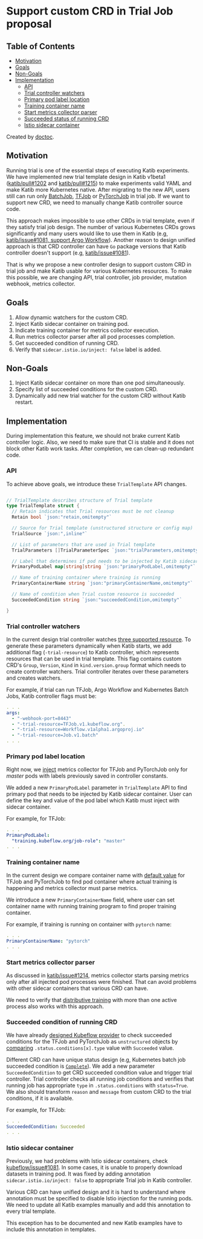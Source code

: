 # Support custom CRD in Trial Job proposal

<!-- START doctoc generated TOC please keep comment here to allow auto update -->
<!-- DON'T EDIT THIS SECTION, INSTEAD RE-RUN doctoc TO UPDATE -->

## Table of Contents

- [Motivation](#motivation)
- [Goals](#goals)
- [Non-Goals](#non-goals)
- [Implementation](#implementation)
  - [API](#api)
  - [Trial controller watchers](#trial-controller-watchers)
  - [Primary pod label location](#primary-pod-label-location)
  - [Training container name](#training-container-name)
  - [Start metrics collector parser](#start-metrics-collector-parser)
  - [Succeeded status of running CRD](#succeeded-status-of-running-crd)
  - [Istio sidecar container](#istio-sidecar-container)

<!-- END doctoc generated TOC please keep comment here to allow auto update -->

Created by [doctoc](https://github.com/thlorenz/doctoc).

## Motivation

Running trial is one of the essential steps of executing Katib experiments.
We have implemented new trial template design in Katib v1beta1 ([katib/pull#1202](https://github.com/kubeflow/katib/pull/1202)
and [katib/pull#1215](https://github.com/kubeflow/katib/pull/1215)) to make
experiments valid YAML and make Katib more Kubernetes native.
After migrating to the new API, users still can run only [BatchJob](https://kubernetes.io/docs/concepts/workloads/controllers/job/),
[TFJob](https://github.com/kubeflow/tf-operator) or [PyTorchJob](https://github.com/kubeflow/pytorch-operator) in trial job.
If we want to support new CRD, we need to manually change Katib controller source code.

This approach makes impossible to use other CRDs in trial template, even if they satisfy trial job design.
The number of various Kubernetes CRDs grows significantly and many users would like to use them in Katib
(e.g, [katib/issue#1081, support Argo Workflow](https://github.com/kubeflow/katib/issues/1081)).
Another reason to design unified approach is that CRD controller can have `Go` package versions
that Katib controller doesn't support (e.g, [katib/issue#1081](https://github.com/kubeflow/katib/issues/1081#issuecomment-635338276)).

That is why we propose a new controller design to support custom CRD in trial job and make Katib usable for various Kubernetes resources.
To make this possible, we are changing API, trial controller, job provider, mutation webhook, metrics collector.

## Goals

1. Allow dynamic watchers for the custom CRD.
2. Inject Katib sidecar container on training pod.
3. Indicate training container for metrics collector execution.
4. Run metrics collector parser after all pod processes completion.
5. Get succeeded condition of running CRD.
6. Verify that `sidecar.istio.io/inject: false` label is added.

## Non-Goals

1. Inject Katib sidecar container on more than one pod simultaneously.
2. Specify list of succeeded conditions for the custom CRD.
3. Dynamically add new trial watcher for the custom CRD without Katib restart.

## Implementation

During implementation this feature, we should not brake current Katib controller logic.
Also, we need to make sure that CI is stable and it does not block other Katib work tasks.
After completion, we can clean-up redundant code.

### API

To achieve above goals, we introduce these `TrialTemplate` API changes.

```go

// TrialTemplate describes structure of Trial template
type TrialTemplate struct {
  // Retain indicates that Trial resources must be not cleanup
  Retain bool `json:"retain,omitempty"`

  // Source for Trial template (unstructured structure or config map)
  TrialSource `json:",inline"`

  // List of parameters that are used in Trial template
  TrialParameters []TrialParameterSpec `json:"trialParameters,omitempty"`

  // Label that determines if pod needs to be injected by Katib sidecar container
  PrimaryPodLabel map[string]string `json:"primaryPodLabel,omitempty"`

  // Name of training container where training is running
  PrimaryContainerName string `json:"primaryContainerName,omitempty"`

  // Name of condition when Trial custom resource is succeeded
  SucceededCondition string `json:"succeededCondition,omitempty"`

}
```

### Trial controller watchers

In the current design trial controller watches
[three supported resource](https://github.com/kubeflow/katib/blob/master/pkg/controller.v1beta1/trial/trial_controller.go#L94-L125).
To generate these parameters dynamically when Katib starts, we add additional flag (`-trial-resource`)
to Katib controller, which represents resources that can be used in trial template.
This flag contains custom CRD's `Group`, `Version`, `Kind` in `kind.version.group` format which needs to create controller watchers.
Trial controller iterates over these parameters and creates watchers.

For example, if trial can run TFJob, Argo Workflow and Kubernetes Batch Jobs, Katib controller flags must be:

```yaml
. . .
args:
  - "-webhook-port=8443"
  - "-trial-resource=TFJob.v1.kubeflow.org".
  - "-trial-resource=Workflow.v1alpha1.argoproj.io"
  - "-trial-resource=Job.v1.batch"
. . .
```

### Primary pod label location

Right now, we [inject](https://github.com/kubeflow/katib/blob/master/pkg/webhook/v1beta1/pod/utils.go#L58-L72)
metrics collector for TFJob and PyTorchJob only for _master_ pods with labels previously saved in controller constants.

We added a new `PrimaryPodLabel` parameter in `TrialTemplate` API to find primary pod that needs to be injected by Katib sidecar container.
User can define the key and value of the pod label which Katib must inject with sidecar container.

For example, for TFJob:

```yaml
. . .
PrimaryPodLabel:
  "training.kubeflow.org/job-role": "master"
. . .
```

### Training container name

In the current design we compare container name with
[default value](https://github.com/kubeflow/katib/blob/master/pkg/job/v1beta1/kubeflow.go#L63-L78) for TFJob and PyTorchJob
to find pod container where actual training is happening and metrics collector must parse metrics.

We introduce a new `PrimaryContainerName` field, where user can set container name with running training program to find proper training container.

For example, if training is running on container with `pytorch` name:

```yaml
. . .
PrimaryContainerName: "pytorch"
. . .
```

### Start metrics collector parser

As discussed in [katib/issue#1214](https://github.com/kubeflow/katib/issues/1214#issuecomment-642168716),
metrics collector starts parsing metrics only after all injected pod processes were finished.
That can avoid problems with other sidecar containers that various CRD can have.

We need to verify that [distributive training](https://docs.fast.ai/distributed.html#launch-your-training)
with more than one active process also works with this approach.

### Succeeded condition of running CRD

We have already [designed Kubeflow provider](https://github.com/kubeflow/katib/blob/master/pkg/job/v1alpha3/kubeflow.go#L27-L60)
to check succeeded conditions for the TFJob and PyTorchJob as `unstructured` objects by
[comparing](https://github.com/kubeflow/katib/blob/master/pkg/controller.v1beta1/trial/trial_controller_util.go#L161)
`.status.conditions[x].type` value with `Succeeded` value.

Different CRD can have unique status design (e.g, Kubernetes batch job succeeded condition is
[`Complete`](https://github.com/kubernetes/api/blob/master/batch/v1/types.go#L167-L173)).
We add a new parameter `SucceededCondition` to get CRD succeeded condition value and trigger trial controller.
Trial controller checks all running job conditions and verifies that running job has appropriate `type`
in `.status.conditions` with `status=True`.
We also should transform `reason` and `message` from custom CRD to the trial conditions, if it is available.

For example, for TFJob:

```yaml
. . .
SucceededCondition: Succeeded
. . .
```

### Istio sidecar container

Previously, we had problems with Istio sidecar containers,
check [kubeflow/issue#1081](https://github.com/kubeflow/kubeflow/issues/4742).
In some cases, it is unable to properly download datasets in training pod.
It was fixed by adding annotation `sidecar.istio.io/inject: false` to appropriate Trial job in Katib controller.

Various CRD can have unified design and it is hard to understand where annotation must be specified
to disable Istio injection for the running pods.
We need to update all Katib examples manually and add this annotation to every trial template.

This exception has to be documented and new Katib examples have to include this annotation in templates.
